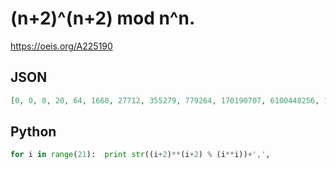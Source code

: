 # \(n\+2\)^\(n\+2\) mod n^n\.
https://oeis.org/A225190
## JSON
```JSON
[0, 0, 0, 20, 64, 1668, 27712, 355279, 779264, 170190707, 6100448256, 159424073982, 2545667031040, 239361355053790, 812743283245056, 58702956893404802, 17949710147773530112, 488189490082385976772, 38768887410023899070464, 313775221076492698014434, 11531764219557396646723584]
```
## Python
```Python
for i in range(21):  print str((i+2)**(i+2) % (i**i))+',',
```
